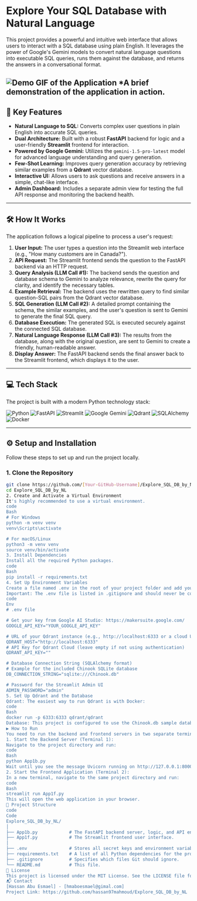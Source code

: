 # Explore Your SQL Database with Natural Language

This project provides a powerful and intuitive web interface that allows users to interact with a SQL database using plain English. It leverages the power of Google's Gemini models to convert natural language questions into executable SQL queries, runs them against the database, and returns the answers in a conversational format.

![Demo GIF of the Application](https://media.giphy.com/media/v1.Y2lkPTc5MGI3NjExdWZnaGlmNWxhZnA4ZjhxN21qbzVvc215eG15ZGF2b3QzdHF0NmYwaCZlcD12MV9pbnRlcm5hbF9naWZfYnlfaWQmY3Q9Zw/your-gif-id/giphy.gif)
*A brief demonstration of the application in action. 
---

## 🚀 Key Features

-   **Natural Language to SQL:** Converts complex user questions in plain English into accurate SQL queries.
-   **Dual Architecture:** Built with a robust **FastAPI** backend for logic and a user-friendly **Streamlit** frontend for interaction.
-   **Powered by Google Gemini:** Utilizes the `gemini-1.5-pro-latest` model for advanced language understanding and query generation.
-   **Few-Shot Learning:** Improves query generation accuracy by retrieving similar examples from a **Qdrant** vector database.
-   **Interactive UI:** Allows users to ask questions and receive answers in a simple, chat-like interface.
-   **Admin Dashboard:** Includes a separate admin view for testing the full API response and monitoring the backend health.

---

## 🛠️ How It Works

The application follows a logical pipeline to process a user's request:

1.  **User Input:** The user types a question into the Streamlit web interface (e.g., "How many customers are in Canada?").
2.  **API Request:** The Streamlit frontend sends the question to the FastAPI backend via an HTTP request.
3.  **Query Analysis (LLM Call #1):** The backend sends the question and database schema to Gemini to analyze relevance, rewrite the query for clarity, and identify the necessary tables.
4.  **Example Retrieval:** The backend uses the rewritten query to find similar question-SQL pairs from the Qdrant vector database.
5.  **SQL Generation (LLM Call #2):** A detailed prompt containing the schema, the similar examples, and the user's question is sent to Gemini to generate the final SQL query.
6.  **Database Execution:** The generated SQL is executed securely against the connected SQL database.
7.  **Natural Language Response (LLM Call #3):** The results from the database, along with the original question, are sent to Gemini to create a friendly, human-readable answer.
8.  **Display Answer:** The FastAPI backend sends the final answer back to the Streamlit frontend, which displays it to the user.

---

## 💻 Tech Stack

The project is built with a modern Python technology stack:

![Python](https://img.shields.io/badge/python-3670A0?style=for-the-badge&logo=python&logoColor=ffdd54)
![FastAPI](https://img.shields.io/badge/FastAPI-005571?style=for-the-badge&logo=fastapi)
![Streamlit](https://img.shields.io/badge/Streamlit-FF4B4B?style=for-the-badge&logo=streamlit&logoColor=white)
![Google Gemini](https://img.shields.io/badge/Google%20Gemini-8E75B9?style=for-the-badge&logo=google&logoColor=white)
![Qdrant](https://img.shields.io/badge/Qdrant-AC1431?style=for-the-badge&logo=qdrant&logoColor=white)
![SQLAlchemy](https://img.shields.io/badge/SQLAlchemy-D71F00?style=for-the-badge&logo=sqlalchemy&logoColor=white)
![Docker](https://img.shields.io/badge/docker-%230db7ed.svg?style=for-the-badge&logo=docker&logoColor=white)

---

## ⚙️ Setup and Installation

Follow these steps to set up and run the project locally.

### 1. Clone the Repository
```bash
git clone https://github.com/[Your-GitHub-Username]/Explore_SQL_DB_by_NL.git
cd Explore_SQL_DB_by_NL
2. Create and Activate a Virtual Environment
It's highly recommended to use a virtual environment.
code
Bash
# For Windows
python -m venv venv
venv\Scripts\activate

# For macOS/Linux
python3 -m venv venv
source venv/bin/activate
3. Install Dependencies
Install all the required Python packages.
code
Bash
pip install -r requirements.txt
4. Set Up Environment Variables
Create a file named .env in the root of your project folder and add your credentials. Use the _template.env as a guide.
Important: The .env file is listed in .gitignore and should never be committed to version control.
code
Env
# .env file

# Get your key from Google AI Studio: https://makersuite.google.com/
GOOGLE_API_KEY="YOUR_GOOGLE_API_KEY"

# URL of your Qdrant instance (e.g., http://localhost:6333 or a cloud URL)
QDRANT_HOST="http://localhost:6333"
# API Key for Qdrant Cloud (leave empty if not using authentication)
QDRANT_API_KEY=""

# Database Connection String (SQLAlchemy format)
# Example for the included Chinook SQLite database
DB_CONNECTION_STRING="sqlite:///Chinook.db"

# Password for the Streamlit Admin UI
ADMIN_PASSWORD="admin"
5. Set Up Qdrant and the Database
Qdrant: The easiest way to run Qdrant is with Docker:
code
Bash
docker run -p 6333:6333 qdrant/qdrant
Database: This project is configured to use the Chinook.db sample database. Make sure you have this file in your project directory.
▶️ How to Run
You need to run the backend and frontend servers in two separate terminals.
1. Start the Backend Server (Terminal 1):
Navigate to the project directory and run:
code
Bash
python App1b.py
Wait until you see the message Uvicorn running on http://127.0.0.1:8000.
2. Start the Frontend Application (Terminal 2):
In a new terminal, navigate to the same project directory and run:
code
Bash
streamlit run App1f.py
This will open the web application in your browser.
📂 Project Structure
code
Code
Explore_SQL_DB_by_NL/
│
├── App1b.py            # The FastAPI backend server, logic, and API endpoints.
├── App1f.py            # The Streamlit frontend user interface.
│
├── .env                # Stores all secret keys and environment variables (Not committed).
├── requirements.txt    # A list of all Python dependencies for the project.
├── .gitignore          # Specifies which files Git should ignore.
└── README.md           # This file.
📄 License
This project is licensed under the MIT License. See the LICENSE file for more details.
📬 Contact
[Hassan Abu Esmael] - [hmaboesmael@gimal.com]
Project Link: https://github.com/hassan97mahmoud/Explore_SQL_DB_by_NL
